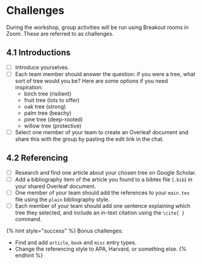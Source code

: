 # Challenges

During the workshop, group activities will be run using Breakout rooms in Zoom. These are referred to as challenges.

##  4.1 Introductions

* [ ] Introduce yourselves.
* [ ] Each team member should answer the question: if you were a tree, what sort of tree would you be? Here are some options if you need inspiration:
  * birch tree \(risilient\)
  * fruit tree \(lots to offer\)
  * oak tree \(strong\)
  * palm tree \(beachy\)
  * pine tree \(deep-rooted\)
  * willow tree \(protective\)
* [ ] Select one member of your team to create an Overleaf document and share this with the group by pasting the edit link in the chat.

## 4.2 Referencing

* [ ] Research and find one article about your chosen tree on Google Scholar.
* [ ] Add a bibliography item of the article you found to a bibtex file \(`.bib`\) in your shared Overleaf document.
* [ ] One member of your team should add the references to your `main.tex` file using the `plain` bibliography style.
* [ ] Each member of your team should add one sentence explaining which tree they selected, and include an in-text citation using the `\cite{ }` command.

{% hint style="success" %}
Bonus challenges: 

* Find and add `article`, `book` and `misc` entry types.
* Change the referencing style to APA, Harvard, or something else.
{% endhint %}

